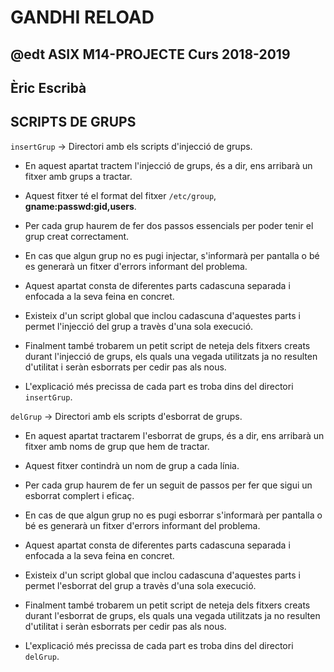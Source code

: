 # GANDHI RELOAD
## @edt ASIX M14-PROJECTE Curs 2018-2019
## Èric Escribà

## SCRIPTS DE GRUPS


`insertGrup` -> Directori amb els scripts d'injecció de grups.

* En aquest apartat tractem l'injecció de grups, és a dir, ens arribarà un fitxer amb grups a tractar.

* Aquest fitxer té el format del fitxer `/etc/group`, **gname:passwd:gid,users**.

* Per cada grup haurem de fer dos passos essencials per poder tenir el grup creat correctament.

* En cas que algun grup no es pugi injectar, s'informarà per pantalla o bé es generarà un fitxer d'errors informant del problema.

* Aquest apartat consta de diferentes parts cadascuna separada i enfocada a la seva feina en concret.

* Existeix d'un script global que inclou cadascuna d'aquestes parts i permet l'injecció del grup a travès d'una sola execució.

* Finalment també trobarem un petit script de neteja dels fitxers creats durant l'injecció de grups, els quals una vegada utilitzats
ja no resulten d'utilitat i seràn esborrats per cedir pas als nous.

* L'explicació més precissa de cada part es troba dins del directori `insertGrup`.


`delGrup` -> Directori amb els scripts d'esborrat de grups.

* En aquest apartat tractarem l'esborrat de grups, és a dir, ens arribarà un fitxer amb noms de grup que hem de tractar.

* Aquest fitxer contindrà un nom de grup a cada línia.

* Per cada grup haurem de fer un seguit de passos per fer que sigui un esborrat complert i eficaç.

* En cas de que algun grup no es pugi esborrar s'informarà per pantalla o bé es generarà un fitxer d'errors informant del problema.

* Aquest apartat consta de diferentes parts cadascuna separada i enfocada a la seva feina en concret.

* Existeix d'un script global que inclou cadascuna d'aquestes parts i permet l'esborrat del grup  a travès d'una sola execució.

* Finalment també trobarem un petit script de neteja dels fitxers creats durant l'esborrat de grups, els quals una vegada utilitzats
ja no resulten d'utilitat i seràn esborrats per cedir pas als nous.

* L'explicació més precissa de cada part es troba dins del directori `delGrup`.



